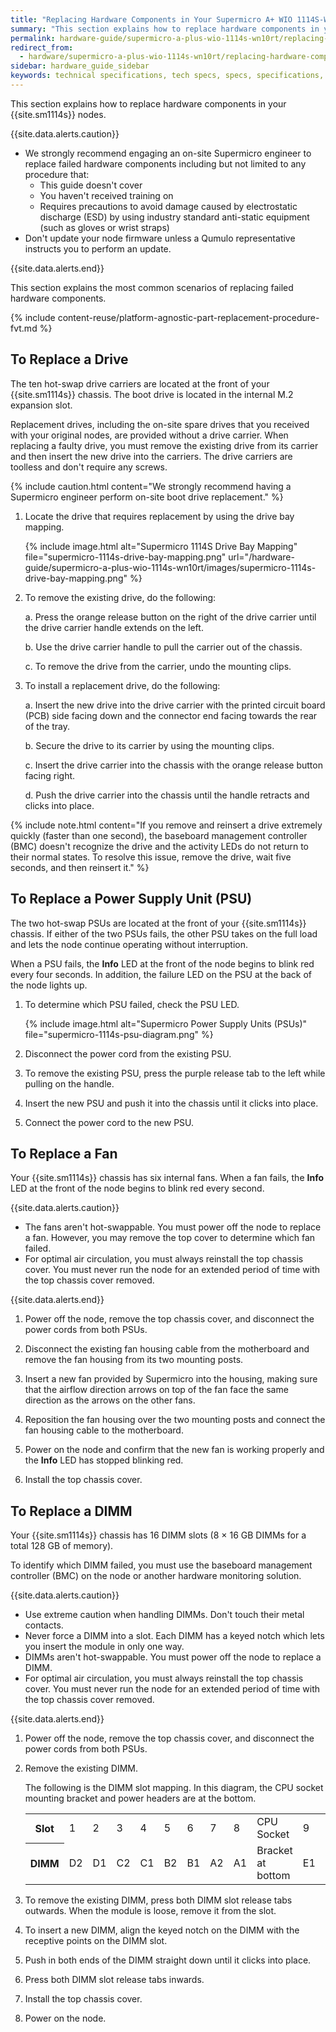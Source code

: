 ```yaml
---
title: "Replacing Hardware Components in Your Supermicro A+ WIO 1114S-WN10RT Nodes"
summary: "This section explains how to replace hardware components in your Supermicro A+ WIO 1114S-WN10RT nodes."
permalink: hardware-guide/supermicro-a-plus-wio-1114s-wn10rt/replacing-hardware-components.html
redirect_from:
  - hardware/supermicro-a-plus-wio-1114s-wn10rt/replacing-hardware-components.html
sidebar: hardware_guide_sidebar
keywords: technical specifications, tech specs, specs, specifications, Supermicro 1114S, WN10RT
---
```


This section explains how to replace hardware components in your {{site.sm1114s}} nodes.

{{site.data.alerts.caution}}
<ul>
  <li>We strongly recommend engaging an on-site Supermicro engineer to replace failed hardware components including but not limited to any procedure that:
    <ul>
      <li>This guide doesn't cover</li>
      <li>You haven't received training on</li>
      <li>Requires precautions to avoid damage caused by electrostatic discharge (ESD) by using industry standard anti-static equipment (such as gloves or wrist straps)</li>
    </ul>
  </li>
  <li>Don't update your node firmware unless a Qumulo representative instructs you to perform an update.</li>
</ul>
{{site.data.alerts.end}}

This section explains the most common scenarios of replacing failed hardware components.

{% include content-reuse/platform-agnostic-part-replacement-procedure-fvt.md %}

## To Replace a Drive
The ten hot-swap drive carriers are located at the front of your {{site.sm1114s}} chassis. The boot drive is located in the internal M.2 expansion slot.

Replacement drives, including the on-site spare drives that you received with your original nodes, are provided without a drive carrier. When replacing a faulty drive, you must remove the existing drive from its carrier and then insert the new drive into the carriers. The drive carriers are toolless and don't require any screws.

{% include caution.html content="We strongly recommend having a Supermicro engineer perform on-site boot drive replacement." %}

1. Locate the drive that requires replacement by using the drive bay mapping.

   {% include image.html alt="Supermicro 1114S Drive Bay Mapping" file="supermicro-1114s-drive-bay-mapping.png" url="/hardware-guide/supermicro-a-plus-wio-1114s-wn10rt/images/supermicro-1114s-drive-bay-mapping.png" %}

1. To remove the existing drive, do the following:

   a. Press the orange release button on the right of the drive carrier until the drive carrier handle extends on the left.
    
   b. Use the drive carrier handle to pull the carrier out of the chassis.

   c. To remove the drive from the carrier, undo the mounting clips.

1. To install a replacement drive, do the following:

   a. Insert the new drive into the drive carrier with the printed circuit board (PCB) side facing down and the connector end facing towards the rear of the tray.

   b. Secure the drive to its carrier by using the mounting clips.

   c. Insert the drive carrier into the chassis with the orange release button facing right.
   
   d. Push the drive carrier into the chassis until the handle retracts and clicks into place.

{% include note.html content="If you remove and reinsert a drive extremely quickly (faster than one second), the baseboard management controller (BMC) doesn't recognize the drive and the activity LEDs do not return to their normal states. To resolve this issue, remove the drive, wait five seconds, and then reinsert it." %}


## To Replace a Power Supply Unit (PSU)
The two hot-swap PSUs are located at the front of your {{site.sm1114s}} chassis. If either of the two PSUs fails, the other PSU takes on the full load and lets the node continue operating without interruption.

When a PSU fails, the **Info** LED at the front of the node begins to blink red every four seconds. In addition, the failure LED on the PSU at the back of the node lights up.

1. To determine which PSU failed, check the PSU LED.

   {% include image.html alt="Supermicro Power Supply Units (PSUs)" file="supermicro-1114s-psu-diagram.png" %}

1. Disconnect the power cord from the existing PSU.

1. To remove the existing PSU, press the purple release tab to the left while pulling on the handle.

1. Insert the new PSU and push it into the chassis until it clicks into place.

1. Connect the power cord to the new PSU.


## To Replace a Fan
Your {{site.sm1114s}} chassis has six internal fans. When a fan fails, the **Info** LED at the front of the node begins to blink red every second.

{{site.data.alerts.caution}}
<ul>
  <li>The fans aren't hot-swappable. You must power off the node to replace a fan. However, you may remove the top cover to determine which fan failed.</li>
  <li>For optimal air circulation, you must always reinstall the top chassis cover. You must never run the node for an extended period of time with the top chassis cover removed.</li>
</ul>
{{site.data.alerts.end}}

1. Power off the node, remove the top chassis cover, and disconnect the power cords from both PSUs.

1. Disconnect the existing fan housing cable from the motherboard and remove the fan housing from its two mounting posts.

1. Insert a new fan provided by Supermicro into the housing, making sure that the airflow direction arrows on top of the fan face the same direction as the arrows on the other fans.

1. Reposition the fan housing over the two mounting posts and connect the fan housing cable to the motherboard.

1. Power on the node and confirm that the new fan is working properly and the **Info** LED has stopped blinking red.

1. Install the top chassis cover.


## To Replace a DIMM
Your {{site.sm1114s}} chassis has 16 DIMM slots (8 &#215; 16 GB DIMMs for a total 128 GB of memory).

To identify which DIMM failed, you must use the baseboard management controller (BMC) on the node or another hardware monitoring solution.

{{site.data.alerts.caution}}
<ul>
  <li>Use extreme caution when handling DIMMs. Don't touch their metal contacts.</li>
  <li>Never force a DIMM into a slot. Each DIMM has a keyed notch which lets you insert the module in only one way.</li>
  <li>DIMMs aren't hot-swappable. You must power off the node to replace a DIMM.</li>
  <li>For optimal air circulation, you must always reinstall the top chassis cover. You must never run the node for an extended period of time with the top chassis cover removed.</li>
</ul>
{{site.data.alerts.end}}

1. Power off the node, remove the top chassis cover, and disconnect the power cords from both PSUs.

1. Remove the existing DIMM.

   The following is the DIMM slot mapping. In this diagram, the CPU socket mounting bracket and power headers are at the bottom.

    <table>
      <tr>
         <th>Slot</th>
         <td>1</td>
         <td>2</td>
         <td>3</td>
         <td>4</td>
         <td>5</td>
         <td>6</td>
         <td>7</td>
         <td>8</td>
         <td>CPU Socket</td>
         <td>9</td>
         <td>10</td>
         <td>11</td>
         <td>12</td>
         <td>13</td>
         <td>14</td>
         <td>15</td>
         <td>16</td>
      </tr>
      <tr>
         <th>DIMM</th>
         <td>D2</td>
         <td>D1</td>
         <td>C2</td>
         <td>C1</td>
         <td>B2</td>
         <td>B1</td>
         <td>A2</td>
         <td>A1</td>
         <td>Bracket at bottom</td>
         <td>E1</td>
         <td>E2</td>
         <td>F1</td>
         <td>F2</td>
         <td>G1</td>
         <td>G2</td>
         <td>H1</td>
         <td>H2</td>
      </tr>
    </table>
   
1. To remove the existing DIMM, press both DIMM slot release tabs outwards. When the module is loose, remove it from the slot.

1. To insert a new DIMM, align the keyed notch on the DIMM with the receptive points on the DIMM slot.

1. Push in both ends of the DIMM straight down until it clicks into place.

1. Press both DIMM slot release tabs inwards.

1. Install the top chassis cover.

1. Power on the node.
